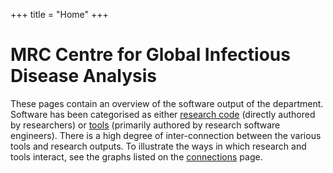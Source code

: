 +++
title = "Home"
+++


# MRC Centre for Global Infectious Disease Analysis


These pages contain an overview of the software output of the
department. Software has been categorised as either [research code](/research)
(directly authored by researchers) or [tools](/tools) (primarily authored by research 
software engineers). There is a high degree of inter-connection between the 
various tools and research outputs. To illustrate 
the ways in which research and tools interact, see the graphs listed on the 
[connections](/connections) page.

